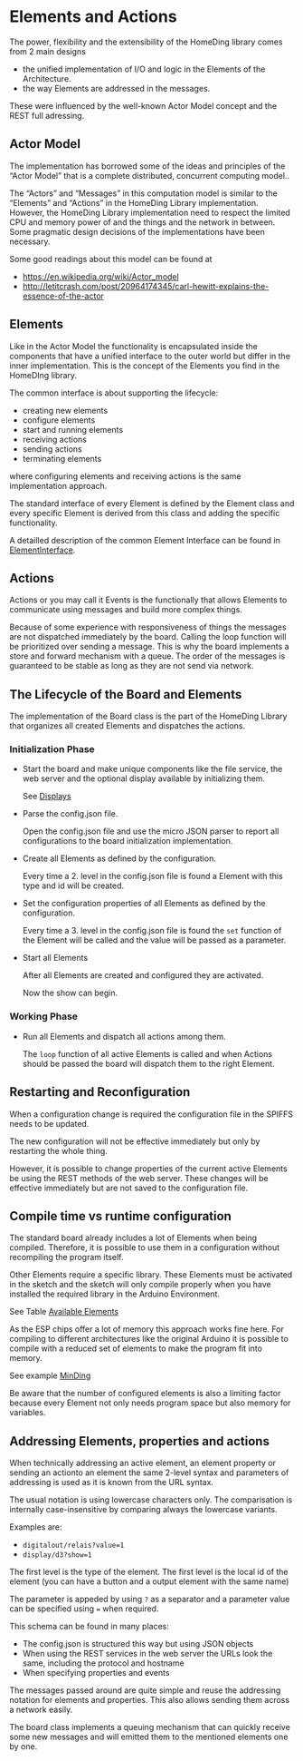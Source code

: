 # Elements and Actions

The power, flexibility and the extensibility of the HomeDing library comes from 2 main designs

* the unified implementation of I/O and logic in the Elements of the Architecture.
* the way Elements are addressed in the messages.

These were influenced by the well-known Actor Model concept and the REST full adressing.

## Actor Model

The implementation has borrowed some of the ideas and principles of the “Actor Model” that is a complete distributed, concurrent computing model..

The “Actors” and “Messages” in this computation model is similar to the “Elements” and “Actions” in the HomeDing Library implementation. However, the HomeDing Library implementation need to respect the limited CPU and memory power of and the things and the network in between. Some pragmatic design decisions of the implementations have been necessary.

Some good readings about this model can be found at

* https://en.wikipedia.org/wiki/Actor_model
* http://letitcrash.com/post/20964174345/carl-hewitt-explains-the-essence-of-the-actor

## Elements

Like in the Actor Model the functionality is encapsulated inside the components that have a unified interface to the outer world but differ in the
inner implementation. This is the concept of the Elements you find in the HomeDIng library.

The common interface is about supporting the lifecycle:

* creating new elements
* configure elements
* start and running elements
* receiving actions
* sending actions
* terminating elements

where configuring elements and receiving actions is the same implementation approach.

The standard interface of every Element is defined by the Element class and every specific Element is derived from this class and adding the specific functionality.

A detailled description of the common Element Interface can be found in [ElementInterface](ElementInterface).

## Actions

Actions or you may call it Events is the functionally that allows Elements to communicate using messages and build more complex things.

Because of some experience with responsiveness of things the messages are not dispatched immediately by the board.
Calling the loop function will be prioritized over sending a message.
This is why the board implements a store and forward mechanism with a queue.
The order of the messages is guaranteed to be stable as long as they are not send via network.

## The Lifecycle of the Board and Elements

The implementation of the Board class is the part of the HomeDing Library that organizes all created Elements and dispatches the actions.

### Initialization Phase

* Start the board and make unique components like the file service, the web server
  and the optional display available by initializing them.

  See [Displays](Displays)

* Parse the config.json file.

  Open the config.json file and use the micro JSON parser to report all configurations to the board initialization implementation.

* Create all Elements as defined by the configuration.

  Every time a 2. level in the config.json file is found a Element with this type and id will be created.

* Set the configuration properties of all Elements as defined by the configuration.

  Every time a 3. level in the config.json file is found the ```set``` function of the Element will be called and the value will be passed as a parameter.

* Start all Elements

  After all Elements are created and configured they are activated.

  Now the show can begin.

### Working Phase

* Run all Elements and dispatch all actions among them.

  The ```loop``` function of all active Elements is called and when Actions should be passed the board will dispatch them to the right Element.

## Restarting and Reconfiguration

When a configuration change is required the configuration file in the SPIFFS needs to be updated.

The new configuration will not be effective immediately but only by restarting the whole thing.

However, it is possible to change properties of the current active Elements be using the REST methods of the web server. These changes will be effective immediately but are not saved to the configuration file.

## Compile time vs runtime configuration

The standard board already includes a lot of Elements when being compiled. Therefore, it is possible to use them in a configuration without recompiling the program itself.

Other Elements require a specific library. These Elements must be activated in the sketch and the sketch will only compile properly when you have installed the required library in the Arduino Environment.

See Table [Available Elements](availableelements)

As the ESP chips offer a lot of memory this approach works fine here. For compiling to different architectures like the original Arduino it is possible to compile with a reduced set of elements to make the program fit into memory.

See example [MinDing](minding)

Be aware that the number of configured elements is also a limiting factor because every Element not only needs program space but also memory for variables.

## Addressing Elements, properties and actions

When technically addressing an active element, an element property or sending an actionto an element
the same 2-level syntax and parameters of addressing is used as it is known from the URL syntax.

The usual notation is using lowercase characters only. The comparisation is internally case-insensitive by comparing always the lowercase variants.

Examples are:

* ```digitalout/relais?value=1```
* ```display/d3?show=1```

The first level is the type of the element.
The first level is the local id of the element (you can have a button and a output element with the same name)

The parameter is appeded by using ```?``` as a separator and a parameter value can be specified using ```=``` when required.

This schema can be found in many places:

* The config.json is structured this way but using JSON objects
* When using the REST services in the web server the URLs look the same, including the protocol and hostname
* When specifying properties and events

The messages passed around are quite simple and reuse the addressing notation for elements and properties. This also allows sending them across a network easily.

The board class implements a queuing mechanism that can quickly receive some new messages and will emitted them to the mentioned elements one by one.